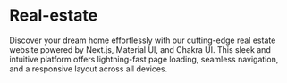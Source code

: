 # Real-estate
 Discover your dream home effortlessly with our cutting-edge real estate website powered by Next.js, Material UI, and Chakra UI. This sleek and intuitive platform offers lightning-fast page loading, seamless navigation, and a responsive layout across all devices. 

